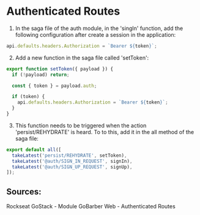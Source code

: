 # Authenticated Routes

1. In the saga file of the auth module, in the 'singIn' function, add the following configuration after create a session in the application: 
```javascript
api.defaults.headers.Authorization = `Bearer ${token}`;
```
2. Add a new function in the saga file called 'setToken': 
```javascript
export function setToken({ payload }) {
  if (!payload) return;

  const { token } = payload.auth;

  if (token) {
    api.defaults.headers.Authorization = `Bearer ${token}`;
  }
}
```
3. This function needs to be triggered when the action 'persist/REHYDRATE' is heard. To to this, add it in the all method of the saga file:
```javascript
export default all([
  takeLatest('persist/REHYDRATE', setToken),
  takeLatest('@auth/SIGN_IN_REQUEST', signIn),
  takeLatest('@auth/SIGN_UP_REQUEST', signUp),
]);
```

## Sources:
Rockseat GoStack - Module GoBarber Web - Authenticated Routes